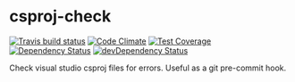 # csproj-check
[![Travis build status](http://img.shields.io/travis/sheeley/csproj-check.svg?style=flat)](https://travis-ci.org/sheeley/csproj-check)
[![Code Climate](https://codeclimate.com/github/sheeley/csproj-check/badges/gpa.svg)](https://codeclimate.com/github/sheeley/csproj-check)
[![Test Coverage](https://codeclimate.com/github/sheeley/csproj-check/badges/coverage.svg)](https://codeclimate.com/github/sheeley/csproj-check)
[![Dependency Status](https://david-dm.org/sheeley/csproj-check.svg)](https://david-dm.org/sheeley/csproj-check)
[![devDependency Status](https://david-dm.org/sheeley/csproj-check/dev-status.svg)](https://david-dm.org/sheeley/csproj-check#info=devDependencies)

Check visual studio csproj files for errors. Useful as a git pre-commit hook.
